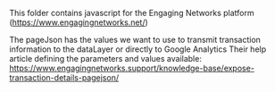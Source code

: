 This folder contains javascript for the Engaging Networks platform (https://www.engagingnetworks.net/)

The pageJson has the values we want to use to transmit transaction information to the dataLayer or directly to Google Analytics
Their help article defining the parameters and values available: https://www.engagingnetworks.support/knowledge-base/expose-transaction-details-pagejson/

